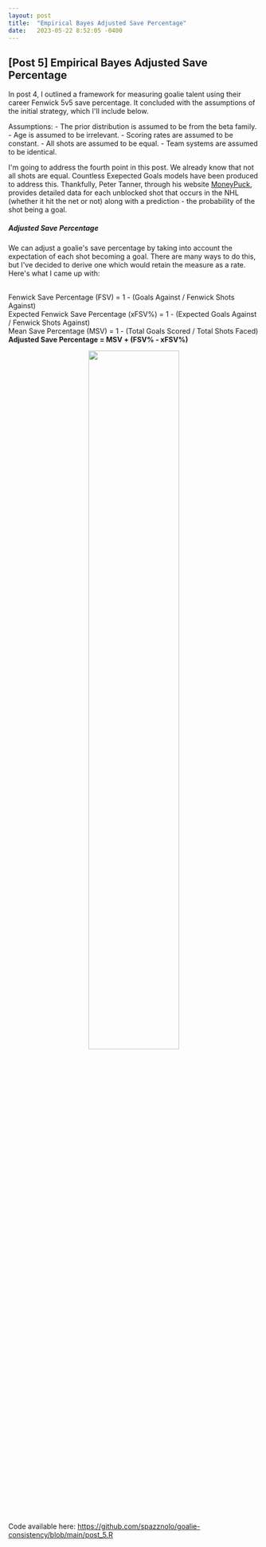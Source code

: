 ```yaml
---
layout: post
title:  "Empirical Bayes Adjusted Save Percentage"
date:   2023-05-22 8:52:05 -0400
---
```

<h2>[Post 5] Empirical Bayes Adjusted Save Percentage</h2>
<p>
In post 4, I outlined a framework for measuring goalie talent using their career Fenwick 5v5 save percentage. It concluded with the assumptions of the initial strategy, which I'll include below.
</p>
<p>
Assumptions:
    - The prior distribution is assumed to be from the beta family.
    - Age is assumed to be irrelevant. 
    - Scoring rates are assumed to be constant.
    - All shots are assumed to be equal. 
    - Team systems are assumed to be identical.
</p>
<p>
I'm going to address the fourth point in this post. We already know that not all shots are equal. Countless Exepected Goals models have been produced to address this. Thankfully, Peter Tanner, through his website <a href="https://moneypuck.com/about.htm">MoneyPuck</a>, provides detailed data for each unblocked shot that occurs in the NHL (whether it hit the net or not) along with a prediction - the probability of the shot being a goal.
</p>
<p>
<h5>Adjusted Save Percentage</h5>
We can adjust a goalie's save percentage by taking into account the expectation of each shot becoming a goal. There are many ways to do this, but I've decided to derive one which would retain the measure as a rate. Here's what I came up with:
</p>
<p>
<br>Fenwick Save Percentage (FSV) = 1 - (Goals Against / Fenwick Shots Against)
<br>Expected Fenwick Save Percentage (xFSV%) = 1 - (Expected Goals Against / Fenwick Shots Against)
<br>Mean Save Percentage (MSV) = 1 - (Total Goals Scored / Total Shots Faced)
<br><b>Adjusted Save Percentage = MSV + (FSV% - xFSV%)</b>
</p>
<p>
<div style="text-align: center"> <img src="https://spazznolo.github.io/figs/goalie-five-one.png" width="60%" length="150"/></div>
</p>
<p>
Code available here: <a href="https://github.com/spazznolo/goalie-consistency/blob/main/post_5.R">https://github.com/spazznolo/goalie-consistency/blob/main/post_5.R</a>
</p>